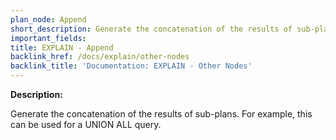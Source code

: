 ```yaml
---
plan_node: Append
short_description: Generate the concatenation of the results of sub-plans. For example, this can be used for a UNION ALL query.
important_fields:
title: EXPLAIN - Append
backlink_href: /docs/explain/other-nodes
backlink_title: 'Documentation: EXPLAIN - Other Nodes'
---
```


**Description:**

Generate the concatenation of the results of sub-plans. For example, this can be used for a UNION ALL query.